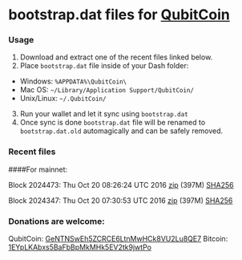 # bootstrap.dat files for [QubitCoin](http://www.qubitcoin.com/)

### Usage

1. Download and extract one of the recent files linked below.
2. Place `bootstrap.dat` file inside of your Dash folder:
 - Windows: `%APPDATA%\QubitCoin\`
 - Mac OS: `~/Library/Application Support/QubitCoin/`
 - Unix/Linux: `~/.QubitCoin/`
3. Run your wallet and let it sync using `bootstrap.dat`
4. Once sync is done `bootstrap.dat` file will be renamed to `bootstrap.dat.old` automagically and can be safely removed.

### Recent files

####For mainnet:

Block 2024473: Thu Oct 20 08:26:24 UTC 2016 [zip](https://transfer.sh/15jVeL/bootstrap.dat.20161020.zip) (397M) [SHA256](https://transfer.sh/DDOxp/sha256.txt)

Block 2024347: Thu Oct 20 07:30:53 UTC 2016 [zip](https://transfer.sh/NKCmM/bootstrap.dat.20161020.zip) (397M) [SHA256](https://transfer.sh/zUoso/sha256.txt)

### Donations are welcome:

QubitCoin: [GeNTNSwEh5ZCRCE6LtnMwHCk8VU2Lu8QE7](qubitcoin:GeNTNSwEh5ZCRCE6LtnMwHCk8VU2Lu8QE7)
Bitcoin: [1EYpLKAbxs5BaFbBpMkMHk5EV2tk9jwtPo](bitcoin:1EYpLKAbxs5BaFbBpMkMHk5EV2tk9jwtPo)
